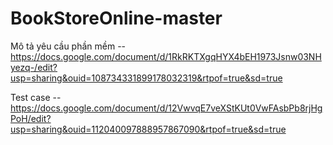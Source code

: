 # BookStoreOnline-master
Mô tả yêu cầu phần mềm -- https://docs.google.com/document/d/1RkRKTXgqHYX4bEH1973Jsnw03NHyezq-/edit?usp=sharing&ouid=108734331899178032319&rtpof=true&sd=true

Test case -- https://docs.google.com/document/d/12VwvqE7veXStKUt0VwFAsbPb8rjHgPoH/edit?usp=sharing&ouid=112040097888957867090&rtpof=true&sd=true
